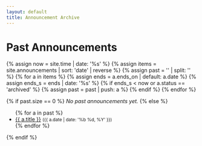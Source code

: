 ```yaml
---
layout: default
title: Announcement Archive
---
```


# Past Announcements

{% assign now = site.time | date: '%s' %}
{% assign items = site.announcements | sort: 'date' | reverse %}
{% assign past = '' | split: '' %}
{% for a in items %}
  {% assign ends = a.ends_on | default: a.date %}
  {% assign ends_s = ends | date: '%s' %}
  {% if ends_s < now or a.status == 'archived' %}
    {% assign past = past | push: a %}
  {% endif %}
{% endfor %}

{% if past.size == 0 %}
_No past announcements yet._
{% else %}
<ul>
  {% for a in past %}
  <li>
    <a href="{{ a.url | relative_url }}">{{ a.title }}</a>
    <small>({{ a.date | date: '%b %d, %Y' }})</small>
  </li>
  {% endfor %}
</ul>
{% endif %}
